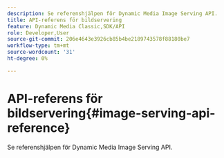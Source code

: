 ```yaml
---
description: Se referenshjälpen för Dynamic Media Image Serving API.
title: API-referens för bildservering
feature: Dynamic Media Classic,SDK/API
role: Developer,User
source-git-commit: 206e4643e3926cb85b4be2189743578f88180be7
workflow-type: tm+mt
source-wordcount: '31'
ht-degree: 0%

---
```



# API-referens för bildservering{#image-serving-api-reference}

Se referenshjälpen för Dynamic Media Image Serving API.


